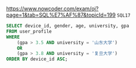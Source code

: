https://www.nowcoder.com/exam/oj?page=1&tab=SQL%E7%AF%87&topicId=199
`SQL17`

```SQL
SELECT device_id, gender, age, university, gpa
FROM user_profile
WHERE 
    (gpa > 3.5 AND university = '山东大学')
    OR
    (gpa > 3.8 AND university = '复旦大学')
ORDER BY device_id ASC;
```
